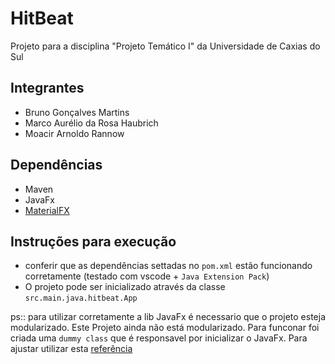 # HitBeat

Projeto para a disciplina "Projeto Temático I" da Universidade de Caxias do Sul

## Integrantes

* Bruno Gonçalves Martins
* Marco Aurélio da Rosa Haubrich
* Moacir Arnoldo Rannow

## Dependências

* Maven
* JavaFx
* [MaterialFX](https://github.com/palexdev/MaterialFX/)

## Instruções para execução

* conferir que as dependências settadas no `pom.xml` estão funcionando corretamente (testado com vscode + `Java Extension Pack`)
* O projeto pode ser inicializado através da classe `src.main.java.hitbeat.App`

ps:: para utilizar corretamente a lib JavaFx é necessario que o projeto esteja modularizado. Este Projeto ainda não está modularizado. Para funconar foi criada uma `dummy class` que é responsavel por inicializar o JavaFx. Para ajustar utilizar esta [referência](https://edencoding.com/runtime-components-error/#:~:text=A%20“Runtime%20Components%20are%20Missing,modules%2C%20using%20command%20line%20arguments.)
